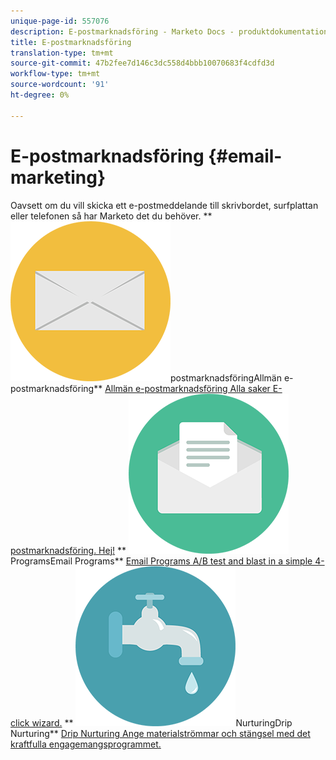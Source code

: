 ```yaml
---
unique-page-id: 557076
description: E-postmarknadsföring - Marketo Docs - produktdokumentation
title: E-postmarknadsföring
translation-type: tm+mt
source-git-commit: 47b2fee7d146c3dc558d4bbb10070683f4cdfd3d
workflow-type: tm+mt
source-wordcount: '91'
ht-degree: 0%

---
```



# E-postmarknadsföring {#email-marketing}

Oavsett om du vill skicka ett e-postmeddelande till skrivbordet, surfplattan eller telefonen så har Marketo det du behöver.
** ![Allmän e-](assets/office-27.png)postmarknadsföringAllmän e-postmarknadsföring** [Allmän e-postmarknadsföring Alla saker E-postmarknadsföring. Hej!](https://docs.marketo.com/display/DOCS/General)     ** ![Email](assets/chat-messages-10.png)ProgramsEmail Programs** [Email Programs A/B test and blast in a simple 4-click wizard.](https://docs.marketo.com/display/DOCS/Email+Programs)     ** ![Drip](assets/ecology-14.png)NurturingDrip Nurturing** [Drip Nurturing Ange materialströmmar och stängsel med det kraftfulla engagemangsprogrammet.](https://docs.marketo.com/display/DOCS/Drip+Nurturing)